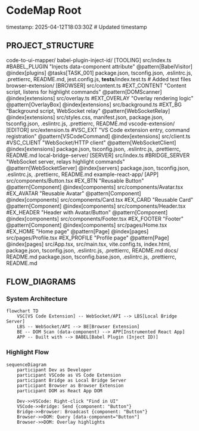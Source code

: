 # CodeMap Root
timestamp: 2025-04-12T18:03:30Z # Updated timestamp

## PROJECT_STRUCTURE
code-to-ui-mapper/
  babel-plugin-inject-id/ [TOOLING]
    src/index.ts #BABEL_PLUGIN "Injects data-component attribute" @pattern[BabelVisitor] @index[plugins] @tasks[TASK_001]
    package.json, tsconfig.json, .eslintrc.js, .prettierrc, README.md, jest.config.js, __tests__/index.test.ts # Added test files
  browser-extension/ [BROWSER]
    src/content.ts #EXT_CONTENT "Content script, listens for highlight commands" @pattern[DOMScanner] @index[extensions]
    src/overlay.ts #EXT_OVERLAY "Overlay rendering logic" @pattern[OverlayBox] @index[extensions]
    src/background.ts #EXT_BG "Background script, WebSocket relay" @pattern[WebSocketRelay] @index[extensions]
    src/styles.css, manifest.json, package.json, tsconfig.json, .eslintrc.js, .prettierrc, README.md
  vscode-extension/ [EDITOR]
    src/extension.ts #VSC_EXT "VS Code extension entry, command registration" @pattern[VSCodeCommand] @index[extensions]
    src/client.ts #VSC_CLIENT "WebSocket/HTTP client" @pattern[WebSocketClient] @index[extensions]
    package.json, tsconfig.json, .eslintrc.js, .prettierrc, README.md
  local-bridge-server/ [SERVER]
    src/index.ts #BRIDGE_SERVER "WebSocket server, relays highlight commands" @pattern[WebSocketServer] @index[servers]
    package.json, tsconfig.json, .eslintrc.js, .prettierrc, README.md
  example-react-app/ [APP]
    src/components/Button.tsx #EX_BTN "Reusable Button" @pattern[Component] @index[components]
    src/components/Avatar.tsx #EX_AVATAR "Reusable Avatar" @pattern[Component] @index[components]
    src/components/Card.tsx #EX_CARD "Reusable Card" @pattern[Component] @index[components]
    src/components/Header.tsx #EX_HEADER "Header with Avatar/Button" @pattern[Component] @index[components]
    src/components/Footer.tsx #EX_FOOTER "Footer" @pattern[Component] @index[components]
    src/pages/Home.tsx #EX_HOME "Home page" @pattern[Page] @index[pages]
    src/pages/Profile.tsx #EX_PROFILE "Profile page" @pattern[Page] @index[pages]
    src/App.tsx, src/main.tsx, vite.config.ts, index.html, package.json, tsconfig.json, .eslintrc.js, .prettierrc, README.md
  docs/
    README.md
  package.json, tsconfig.base.json, .eslintrc.js, .prettierrc, README.md

## FLOW_DIAGRAMS

### System Architecture
```mermaid
flowchart TD
    VSC[VS Code Extension] -- WebSocket/API --> LBS[Local Bridge Server]
    LBS -- WebSocket/API --> BE[Browser Extension]
    BE -- DOM Scan (data-component) --> APP[Instrumented React App]
    APP -- Built with --> BABEL[Babel Plugin (Inject ID)]
```

### Highlight Flow
```mermaid
sequenceDiagram
    participant Dev as Developer
    participant VSCode as VS Code Extension
    participant Bridge as Local Bridge Server
    participant Browser as Browser Extension
    participant DOM as React App DOM

    Dev->>VSCode: Right-click "Find in UI"
    VSCode->>Bridge: Send {component: "Button"}
    Bridge->>Browser: Broadcast {component: "Button"}
    Browser->>DOM: Query [data-component="Button"]
    Browser->>DOM: Overlay highlights
